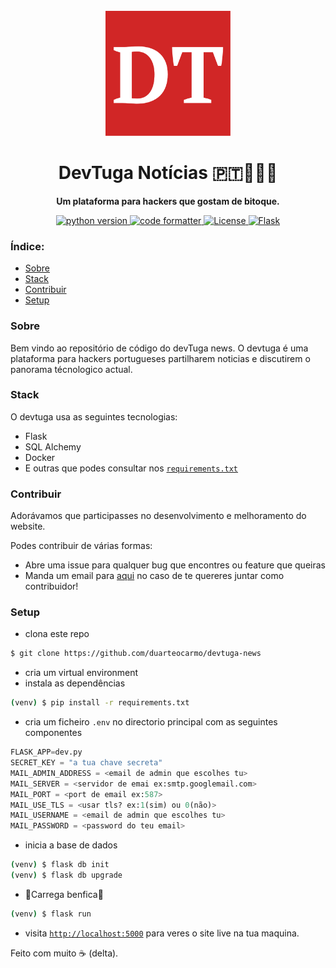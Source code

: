 <div align="center">
  <br>
  <img
    alt="DEV"
    src="app/static/Banner.png"
    width=200px
  />
  <h1>DevTuga Notícias 🇵🇹👨🏻‍💻</h1>
  <strong>Um plataforma para hackers que gostam de bitoque.</strong>
</div>

<p align="center">
  <a href="https://www.python.org/">
    <img src="https://img.shields.io/badge/python-3.7.1-blue.svg" alt="python version"/>
  </a>
  <a href="https://github.com/ambv/black">
    <img src="https://img.shields.io/badge/code%20style-black-black.svg" alt="code formatter"/>
  </a>
  <a href="">
    <img src="https://img.shields.io/badge/license-MIT-purple.svg" alt="License"/>
   </a>
    <a href="http://flask.pocoo.org/">
    <img src="http://flask.pocoo.org/static/badges/flask-project-s.png" alt="Flask"/>
  </a>
</p>

### Índice:

- [Sobre](#sobre)
- [Stack](#stack)
- [Contribuir](#contribuir)
- [Setup](#setup)


### Sobre
Bem vindo ao repositório de código do devTuga news. O devtuga é uma plataforma para hackers portugueses partilharem noticias e discutirem o panorama técnologico actual. 


### Stack
O devtuga usa as seguintes tecnologias: 

- Flask 
- SQL Alchemy
- Docker
- E outras que podes consultar nos [`requirements.txt`](https://github.com/duarteocarmo/devtuga-news/blob/master/requirements.txt)


### Contribuir
Adorávamos que participasses no desenvolvimento e melhoramento do website. 

Podes contribuir de várias formas: 

- Abre uma issue para qualquer bug que encontres ou feature que queiras
- Manda um email para [aqui](mailto:devtuga.2018@gmail.com) no caso de te quereres juntar como contribuidor!

### Setup

- clona este repo

```bash
$ git clone https://github.com/duarteocarmo/devtuga-news
```

- cria um virtual environment
- instala as dependências

```bash
(venv) $ pip install -r requirements.txt
```

- cria um ficheiro `.env` no directorio principal com as seguintes componentes

```python
FLASK_APP=dev.py
SECRET_KEY = "a tua chave secreta"
MAIL_ADMIN_ADDRESS = <email de admin que escolhes tu>
MAIL_SERVER = <servidor de emai ex:smtp.googlemail.com>
MAIL_PORT = <port de email ex:587>
MAIL_USE_TLS = <usar tls? ex:1(sim) ou 0(não)>
MAIL_USERNAME = <email de admin que escolhes tu>
MAIL_PASSWORD = <password do teu email>
```

- inicia a base de dados

```bash
(venv) $ flask db init
(venv) $ flask db upgrade
```

- 🎉Carrega benfica🎉

```bash
(venv) $ flask run
```

- visita [`http://localhost:5000`](http://localhost:5000) para veres o site live na tua maquina.


Feito com muito ☕️ (delta).



